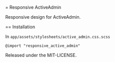 = Responsive ActiveAdmin

Responsive design for ActiveAdmin.

== Installation

In `app/assets/stylesheets/active_admin.css.scss`

    @import "responsive_active_admin"

Released under the MIT-LICENSE.
